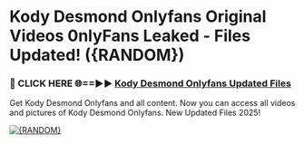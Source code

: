 # Kody Desmond Onlyfans Original Videos 0nlyFans Leaked - Files Updated! ({RANDOM})

<h3>🔴 CLICK HERE 🌐==►► <a href="https://betterlinks.top/A2PfLJ" rel="nofollow">Kody Desmond Onlyfans Updated Files</a></h3>

Get Kody Desmond Onlyfans and all content. Now you can access all videos and pictures of Kody Desmond Onlyfans. New Updated Files 2025!

[![{RANDOM}](https://i.imgur.com/ppqm5kG.gif)](https://betterlinks.top/A2PfLJ)
